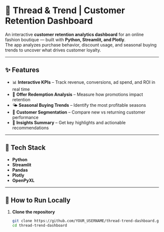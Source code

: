 # 🧵 Thread & Trend | Customer Retention Dashboard

An interactive **customer retention analytics dashboard** for an online fashion boutique — built with **Python, Streamlit, and Plotly**.  
The app analyzes purchase behavior, discount usage, and seasonal buying trends to uncover what drives customer loyalty.

---

## ✨ Features

- 📊 **Interactive KPIs** – Track revenue, conversions, ad spend, and ROI in real time  
- 👗 **Offer Redemption Analysis** – Measure how promotions impact retention  
- 🌤 **Seasonal Buying Trends** – Identify the most profitable seasons  
- 👥 **Customer Segmentation** – Compare new vs returning customer performance  
- 💬 **Insights Summary** – Get key highlights and actionable recommendations

---

## 🧠 Tech Stack

- **Python**
- **Streamlit**
- **Pandas**
- **Plotly**
- **OpenPyXL**

---

## 🚀 How to Run Locally

1. **Clone the repository**
   ```bash
   git clone https://github.com/YOUR_USERNAME/thread-trend-dashboard.git
   cd thread-trend-dashboard
